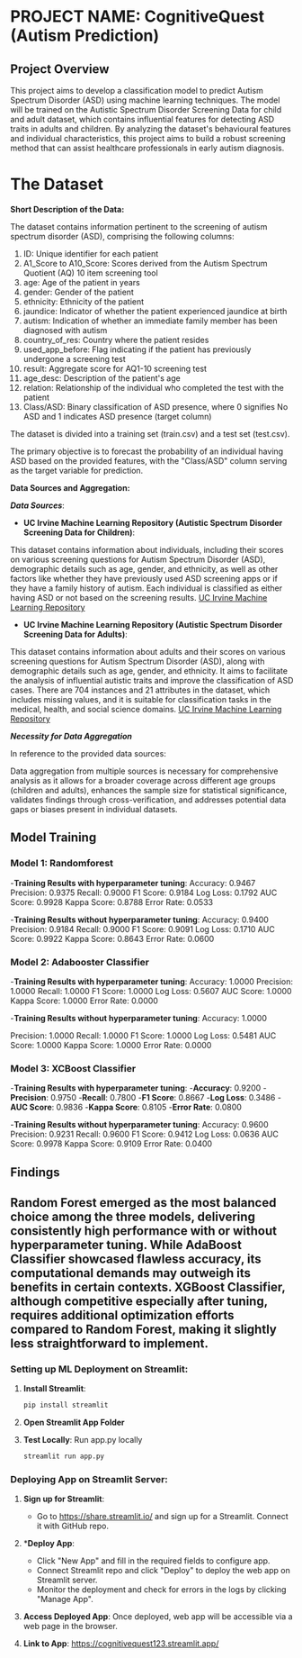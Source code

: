 
# PROJECT NAME: CognitiveQuest (Autism Prediction)

## Project Overview
This project aims to develop a classification model to predict Autism Spectrum Disorder (ASD) using machine learning techniques. The model will be trained on the Autistic Spectrum Disorder Screening Data for child and adult dataset, which contains influential features for detecting ASD traits in adults and children. By analyzing the dataset's behavioural features and individual characteristics, this project aims to build a robust screening method that can assist healthcare professionals in early autism diagnosis.

# **The Dataset**
**Short Description of the Data:**

The dataset contains information pertinent to the screening of autism spectrum disorder (ASD), comprising the following columns:

1. ID: Unique identifier for each patient
2. A1_Score to A10_Score: Scores derived from the Autism Spectrum Quotient (AQ) 10 item screening tool
3. age: Age of the patient in years
4. gender: Gender of the patient
5. ethnicity: Ethnicity of the patient
6. jaundice: Indicator of whether the patient experienced jaundice at birth
7. autism: Indication of whether an immediate family member has been diagnosed with autism
8. country_of_res: Country where the patient resides
9. used_app_before: Flag indicating if the patient has previously undergone a screening test
10. result: Aggregate score for AQ1-10 screening test
11. age_desc: Description of the patient's age
12. relation: Relationship of the individual who completed the test with the patient
13. Class/ASD: Binary classification of ASD presence, where 0 signifies No ASD and 1 indicates ASD presence (target column)

The dataset is divided into a training set (train.csv) and a test set (test.csv).

The primary objective is to forecast the probability of an individual having ASD based on the provided features, with the "Class/ASD" column serving as the target variable for prediction.

**Data Sources and Aggregation:**
    
***Data Sources***:

- **UC Irvine Machine Learning Repository (Autistic Spectrum Disorder Screening Data for Children)**:

This dataset contains information about individuals, including their scores on various screening questions for Autism Spectrum Disorder (ASD), demographic details such as age, gender, and ethnicity, as well as other factors like whether they have previously used ASD screening apps or if they have a family history of autism. Each individual is classified as either having ASD or not based on the screening results. [UC Irvine Machine Learning Repository](https://archive.ics.uci.edu/dataset/419/autistic+spectrum+disorder+screening+data+for+children)


- **UC Irvine Machine Learning Repository (Autistic Spectrum Disorder Screening Data for Adults)**:

This dataset contains information about adults and their scores on various screening questions for Autism Spectrum Disorder (ASD), along with demographic details such as age, gender, and ethnicity. It aims to facilitate the analysis of influential autistic traits and improve the classification of ASD cases. There are 704 instances and 21 attributes in the dataset, which includes missing values, and it is suitable for classification tasks in the medical, health, and social science domains. [UC Irvine Machine Learning Repository](https://archive.ics.uci.edu/dataset/426/autism+screening+adult)

***Necessity for Data Aggregation***

In reference to the provided data sources:

Data aggregation from multiple sources is necessary for comprehensive analysis as it allows for a broader coverage across different age groups (children and adults), enhances the sample size for statistical significance, validates findings through cross-verification, and addresses potential data gaps or biases present in individual datasets.

## Model Training

### Model 1: Randomforest

-**Training Results with hyperparameter tuning**:
Accuracy: 0.9467
Precision: 0.9375
Recall: 0.9000
F1 Score: 0.9184
Log Loss: 0.1792
AUC Score: 0.9928
Kappa Score: 0.8788
Error Rate: 0.0533

-**Training Results without hyperparameter tuning**:
Accuracy: 0.9400
Precision: 0.9184
Recall: 0.9000
F1 Score: 0.9091
Log Loss: 0.1710
AUC Score: 0.9922
Kappa Score: 0.8643
Error Rate: 0.0600


### Model 2: Adabooster Classifier

-**Training Results with hyperparameter tuning**:
Accuracy: 1.0000
Precision: 1.0000
Recall: 1.0000
F1 Score: 1.0000
Log Loss: 0.5607
AUC Score: 1.0000
Kappa Score: 1.0000
Error Rate: 0.0000

 -**Training Results without hyperparameter tuning**:
Accuracy: 1.0000

Precision: 1.0000
Recall: 1.0000
F1 Score: 1.0000
Log Loss: 0.5481
AUC Score: 1.0000
Kappa Score: 1.0000
Error Rate: 0.0000


### Model 3: XCBoost Classifier

-**Training Results with hyperparameter tuning**:
-**Accuracy**: 0.9200
-**Precision**: 0.9750
-**Recall**: 0.7800
-**F1 Score**: 0.8667
-**Log Loss**: 0.3486
-**AUC Score**: 0.9836
-**Kappa Score**: 0.8105
-**Error Rate**: 0.0800

-**Training Results without hyperparameter tuning**:
Accuracy: 0.9600
Precision: 0.9231
Recall: 0.9600
F1 Score: 0.9412
Log Loss: 0.0636
AUC Score: 0.9978
Kappa Score: 0.9109
Error Rate: 0.0400


## Findings
Random Forest emerged as the most balanced choice among the three models, delivering consistently high performance with or without hyperparameter tuning. While AdaBoost Classifier showcased flawless accuracy, its computational demands may outweigh its benefits in certain contexts. XGBoost Classifier, although competitive especially after tuning, requires additional optimization efforts compared to Random Forest, making it slightly less straightforward to implement.
---

### Setting up ML Deployment on Streamlit:

1. **Install Streamlit**:
   ```bash
   pip install streamlit
   ```

2. **Open Streamlit App Folder**
  
3. **Test Locally**:
   Run app.py locally
   ```bash
   streamlit run app.py
   ```

### Deploying App on Streamlit Server:

1. **Sign up for Streamlit**:
   - Go to https://share.streamlit.io/ and sign up for a Streamlit. Connect it with GitHub repo.

2. ***Deploy App**:
   - Click "New App" and fill in the required fields to configure app.
   - Connect Streamlit repo and click  "Deploy" to deploy the web app on Streamlit server.
   - Monitor the deployment and check for errors in the logs by clicking "Manage App".

3. **Access Deployed App**:
   Once deployed, web app will be accessible via a web page in the browser.

4. **Link to App**: https://cognitivequest123.streamlit.app/

